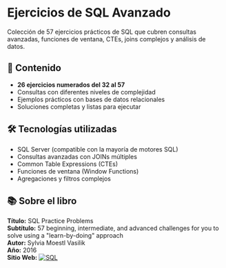 # Ejercicios de SQL Avanzado

Colección de 57 ejercicios prácticos de SQL que cubren consultas avanzadas, funciones de ventana, CTEs, joins complejos y análisis de datos.

## 📌 Contenido

- **26 ejercicios numerados del 32 al 57**
- Consultas con diferentes niveles de complejidad
- Ejemplos prácticos con bases de datos relacionales
- Soluciones completas y listas para ejecutar

## 🛠 Tecnologías utilizadas

- SQL Server (compatible con la mayoría de motores SQL)
- Consultas avanzadas con JOINs múltiples
- Common Table Expressions (CTEs)
- Funciones de ventana (Window Functions)
- Agregaciones y filtros complejos

## 📚 Sobre el libro

**Título:** SQL Practice Problems  
**Subtítulo:** 57 beginning, intermediate, and advanced challenges for you to solve using a "learn-by-doing" approach  
**Autor:** Sylvia Moestl Vasilik  
**Año:** 2016  
**Sitio Web:** [![SQL](https://img.shields.io/badge/SQL-Intermediate-orange)](https://www.sqlpracticeproblems.com) 
